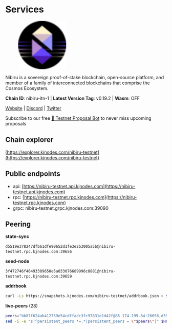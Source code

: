 # Services

<figure><img src="https://raw.githubusercontent.com/kj89/cosmos-images/main/logos/nibiru.png" width="150" alt=""><figcaption></figcaption></figure>

Nibiru is a sovereign proof-of-stake blockchain, open-source platform,  and member of a family of interconnected blockchains that comprise the Cosmos Ecosystem.

**Chain ID**: nibiru-itn-1 | **Latest Version Tag**: v0.19.2 | **Wasm**: OFF

[Website](https://nibiru.fi) | [Discord](https://discord.gg/nibirufi) | [Twitter](https://twitter.com/NibiruChain)



Subscribe to our free [🤖 Testnet Proposal Bot](https://t.me/kjnodes_testnet_proposal_bot) to never miss upcoming proposals


## Chain explorer
[https://explorer.kjnodes.com/nibiru-testnet](https://explorer.kjnodes.com/nibiru-testnet)

## Public endpoints

* api: [https://nibiru-testnet.api.kjnodes.com](https://nibiru-testnet.api.kjnodes.com)
* rpc: [https://nibiru-testnet.rpc.kjnodes.com](https://nibiru-testnet.rpc.kjnodes.com)
* grpc: nibiru-testnet.grpc.kjnodes.com:39090

## Peering

**state-sync**

```text
d5519e378247dfb61dfe90652d1fe3e2b3005a5b@nibiru-testnet.rpc.kjnodes.com:39656
```

**seed-node**

```text
3f472746f46493309650e5a033076689996c8881@nibiru-testnet.rpc.kjnodes.com:39659
```

**addrbook**
```bash
curl -Ls https://snapshots.kjnodes.com/nibiru-testnet/addrbook.json > $HOME/.nibid/config/addrbook.json
```

**live-peers** (28)
```bash
peers="bb87f624ab412739e54cdffadc3fc97831e1d42f@85.174.199.64:26656,d5519e378247dfb61dfe90652d1fe3e2b3005a5b@65.109.68.190:39656,64fc57fb297ef839da5212b391cf27b32fe7ab8a@109.123.243.55:26656,0faa013496da308cf091099bb736f512f17ab380@185.144.99.55:26656,d2f53fd715b205d1321a22bad1a6334a06f3de2b@64.227.4.135:03656,907c1095ae2abea4e5a6ba568f1fc6aa719a0d47@38.242.146.53:39656,39ce82b6613c327f2bbc4cedc3a25dbf0bf8094e@38.242.252.137:26656,5b1771d56334354c3415d27f521dd9922fa149e4@185.218.126.186:26656,a5455fdd70a915023bb4902143704430793c3e68@162.55.163.78:26656,ca91b6230e92ee6f5b9c5b1fe80fa07a1b72225a@185.211.6.205:26656,6903fcc270cb5189033124fece49ce4bb4745ba0@38.242.245.13:26656,0e90ac8e15b040c2a158b68f25299fc32a9d5940@89.117.57.25:26656,3e7ff1b1fa8626812b1ab8acf84a8b60518a8c10@65.109.88.254:34656,2fe037c0e7a8f3da20ef50f20712b55fd52a9b8b@144.91.110.211:29656,9bf81d292a0cb72a1920b50d63dd1dc881ed0a2f@5.199.138.18:39656,cb825bccee49827c07dce19878c8790c67222a54@91.107.132.237:26656,74f4a995c2a878a06bcbf69d5377adb6cbe0a91d@89.117.63.122:26656,cf13f41c223c6e47e581f6ae8ec7c554218de8fc@207.244.251.201:26656,f4a8fb180fbbb4c44e7721368cbc6ce3f9fc47e1@5.189.140.55:26656,385e57b19ab9d142b27bd0b4db3d8d84c83947e6@77.120.115.135:39656,5e04ee4edf672b798326f00a5f1520a952a1952e@94.103.89.5:26656,3af13cf1fdd2483ecb19ee9f77918455498bb53d@154.26.158.49:26656,5950cd437c087192fbc71c25b5070d12a6066f23@46.151.27.109:26656,e4f4184e37647a28418368bf5f299d696c1d3d3b@184.174.35.12:26656,2ce838eea29c3f6ca650081dd0fa99186304b151@37.99.82.28:26656,668f3f60a0ff3f9fcbaf8551782f71de1cc767a9@89.116.24.215:26656,785ffb99f8724319d44254cbb47b3428aaaa25a5@38.242.236.134:26656,19d3a6f510b01e17a972211850d386bf3f0c395d@77.232.43.16:26656"
sed -i -e "s|^persistent_peers *=.*|persistent_peers = \"$peers\"|" $HOME/.nibid/config/config.toml
```

